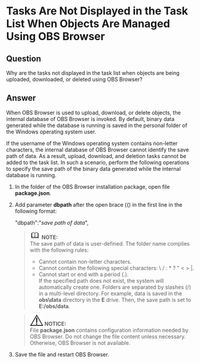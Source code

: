 # Tasks Are Not Displayed in the Task List When Objects Are Managed Using OBS Browser<a name="obs_03_0443"></a>

## **Question**<a name="scb49866c61fe45fc8458e96e2177af65"></a>

Why are the tasks not displayed in the task list when objects are being uploaded, downloaded, or deleted using OBS Browser?

## **Answer**<a name="s55244099d14b452baabd78f1ce9acdee"></a>

When OBS Browser is used to upload, download, or delete objects, the internal database of OBS Browser is invoked. By default, binary data generated while the database is running is saved in the personal folder of the Windows operating system user.

If the username of the Windows operating system contains non-letter characters, the internal database of OBS Browser cannot identify the save path of data. As a result, upload, download, and deletion tasks cannot be added to the task list. In such a scenario, perform the following operations to specify the save path of the binary data generated while the internal database is running.

1.  In the folder of the OBS Browser installation package, open file  **package.json**.
2.  Add parameter  **dbpath**  after the open brace \(\{\) in the first line in the following format:

    "dbpath":"_save path of data_",

    >![](public_sys-resources/icon-note.gif) **NOTE:**   
    >The save path of data is user-defined. The folder name complies with the following rules:  
    >-   Cannot contain non-letter characters.  
    >-   Cannot contain the following special characters: \\ / : \* ? " < \> |.  
    >-   Cannot start or end with a period \(.\).  
    >If the specified path does not exist, the system will automatically create one. Folders are separated by slashes \(/\) in a multi-level directory. For example, data is saved in the  **obs\\data**  directory in the  **E**  drive. Then, the save path is set to  **E:/obs/data**_._  

    >![](public_sys-resources/icon-notice.gif) **NOTICE:**   
    >File  **package.json**  contains configuration information needed by OBS Browser. Do not change the file content unless necessary. Otherwise, OBS Browser is not available.  

3.  Save the file and restart OBS Browser.

